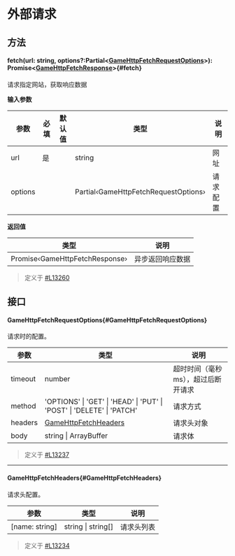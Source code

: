 <script setup>
import '/style.css'
</script>
# 外部请求

## 方法

#### <font id="API" />fetch(<font id="Type">url: string, options?:Partial<[GameHttpFetchRequestOptions](./request#GameHttpFetchRequestOptions)></font>)<font id="Type">: Promise<[GameHttpFetchResponse](/GameHttpAPI/response)></font>{#fetch}

请求指定网站，获取响应数据

**输入参数**

| **参数** | **必填** | **默认值** | **类型** | **说明** |
| --- | --- | --- | --- | --- |
| url | 是 | | string | 网址 |
| options | | | Partial‹GameHttpFetchRequestOptions› | 请求配置 |

**返回值**

| **类型** | **说明** |
| --- | --- |
| Promise‹GameHttpFetchResponse› | 异步返回响应数据 |

> 定义于 [#L13260](https://github.com/box3lab/arena_dts/blob/main/GameAPI.d.ts#L13260)



## 接口

#### <font id="API" />GameHttpFetchRequestOptions{#GameHttpFetchRequestOptions}
请求时的配置。

| **参数** | **类型** | **说明** |
| --- | --- | --- |
| timeout | number | 超时时间（毫秒ms），超过后断开请求 |
| method | 'OPTIONS' &#124; 'GET' &#124; 'HEAD' &#124; 'PUT' &#124; 'POST' &#124; 'DELETE' &#124; 'PATCH' | 请求方式 |
| headers | [GameHttpFetchHeaders](./request#GameHttpFetchHeaders) | 请求头对象 |
| body | string &#124; ArrayBuffer | 请求体 |

> 定义于 [#L13237](https://github.com/box3lab/arena_dts/blob/main/GameAPI.d.ts#L13237)


---


#### <font id="API" />GameHttpFetchHeaders{#GameHttpFetchHeaders}
请求头配置。

| **参数** | **类型** | **说明** |
| --- | --- | --- |
| [name: string] | string &#124; string[] | 请求头列表 |

> 定义于 [#L13234](https://github.com/box3lab/arena_dts/blob/main/GameAPI.d.ts#L13234)

